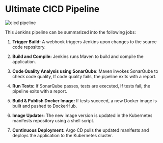 # Ultimate CICD Pipeline #
![cicd pipeline](https://github.com/user-attachments/assets/6154ba83-b94b-4771-95e5-ed06c8ba8084)

This Jenkins pipeline can be summarized into the following jobs:

1. **Trigger Build:** A webhook triggers Jenkins upon changes to the source code repository.

2. **Build and Compile:** Jenkins runs Maven to build and compile the application.

3. **Code Quality Analysis using SonarQube**: Maven invokes SonarQube to check code quality, If code quality fails, the pipeline exits with a report.

4. **Run Tests:** If SonarQube passes, tests are executed, If tests fail, the pipeline exits with a report.

5. **Build & Publish Docker Image:** If tests succeed, a new Docker image is built and pushed to DockerHub.

6. **Image Updater:** The new image version is updated in the Kubernetes manifests repository using a shell script.

7. **Continuous Deployment:** Argo CD pulls the updated manifests and deploys the application to the Kubernetes cluster.
